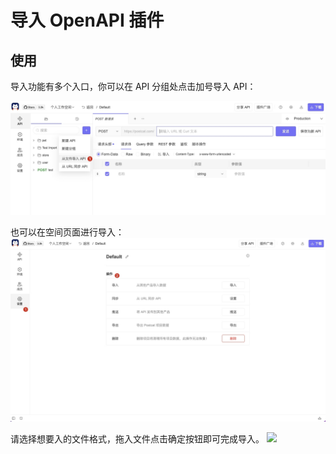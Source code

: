 # 导入 OpenAPI 插件

## 使用

导入功能有多个入口，你可以在 API 分组处点击加号导入 API：

![](https://raw.githubusercontent.com/Postcatlab/postcat-extensions/main/shared/assets/images/import-api-zh.png)

也可以在空间页面进行导入：
![](https://raw.githubusercontent.com/Postcatlab/postcat-extensions/main/shared/assets/images/overview-zh.png)

请选择想要入的文件格式，拖入文件点击确定按钮即可完成导入。
![](https://raw.githubusercontent.com/eolinker/postcat-extensions/main/packages/postcat-import-openapi/assets/images/import_dialog_zh.png)
